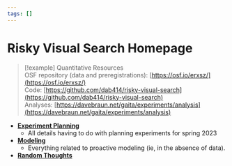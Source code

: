 ```yaml
---
tags: []
---
```

   
# Risky Visual Search Homepage   
   
> [!example] Quantitative Resources   
> OSF repository (data and preregistrations): [https://osf.io/erxsz/](https://osf.io/erxsz/)   
> Code: [https://github.com/dab414/risky-visual-search](https://github.com/dab414/risky-visual-search)   
> Analyses: [https://davebraun.net/gaita/experiments/analysis](https://davebraun.net/gaita/experiments/analysis)   
   
* **[Experiment Planning](./experiments.md)**    
    * All details having to do with planning experiments for spring 2023   
* **[Modeling](./modeling.md)**   
    * Everything related to proactive modeling (ie, in the absence of data).   
* **[Random Thoughts](./random-thoughts.md)**